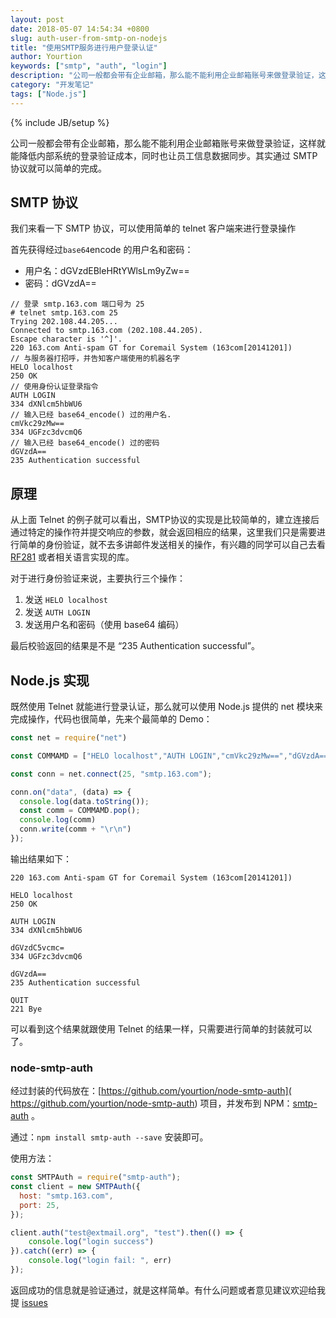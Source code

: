 ```yaml
---
layout: post
date: 2018-05-07 14:54:34 +0800
slug: auth-user-from-smtp-on-nodejs
title: "使用SMTP服务进行用户登录认证"
author: Yourtion
keywords: ["smtp", "auth", "login"]
description: "公司一般都会带有企业邮箱，那么能不能利用企业邮箱账号来做登录验证，这样就能降低内部系统的登录验证成本，同时也让员工信息数据同步。其实通过 SMTP 协议就可以简单的完成"
category: "开发笔记"
tags: ["Node.js"]
---
```

{% include JB/setup %}

公司一般都会带有企业邮箱，那么能不能利用企业邮箱账号来做登录验证，这样就能降低内部系统的登录验证成本，同时也让员工信息数据同步。其实通过 SMTP 协议就可以简单的完成。

## SMTP 协议

我们来看一下 SMTP 协议，可以使用简单的 telnet 客户端来进行登录操作

首先获得经过`base64`encode 的用户名和密码：

- 用户名：dGVzdEBleHRtYWlsLm9yZw==
- 密码：dGVzdA== 

```console
// 登录 smtp.163.com 端口号为 25
# telnet smtp.163.com 25
Trying 202.108.44.205...
Connected to smtp.163.com (202.108.44.205).
Escape character is '^]'.
220 163.com Anti-spam GT for Coremail System (163com[20141201])
// 与服务器打招呼，并告知客户端使用的机器名字
HELO localhost
250 OK
// 使用身份认证登录指令
AUTH LOGIN  
334 dXNlcm5hbWU6
// 输入已经 base64_encode() 过的用户名.
cmVkc29zMw== 
334 UGFzc3dvcmQ6
// 输入已经 base64_encode() 过的密码
dGVzdA==
235 Authentication successful
```

## 原理

从上面 Telnet 的例子就可以看出，SMTP协议的实现是比较简单的，建立连接后通过特定的操作符并提交响应的参数，就会返回相应的结果，这里我们只是需要进行简单的身份验证，就不去多讲邮件发送相关的操作，有兴趣的同学可以自己去看 [RF281](https://tools.ietf.org/html/rfc821) 或者相关语言实现的库。

对于进行身份验证来说，主要执行三个操作：

1. 发送  `HELO localhost`
2. 发送 `AUTH LOGIN`
3. 发送用户名和密码（使用 base64 编码）

最后校验返回的结果是不是 “235 Authentication successful”。

## Node.js 实现

既然使用 Telnet 就能进行登录认证，那么就可以使用 Node.js 提供的 net 模块来完成操作，代码也很简单，先来个最简单的 Demo：

```javascript
const net = require("net")

const COMMAMD = ["HELO localhost","AUTH LOGIN","cmVkc29zMw==","dGVzdA==","QUIT"].reverse();

const conn = net.connect(25, "smtp.163.com");

conn.on("data", (data) => {
  console.log(data.toString());
  const comm = COMMAMD.pop();
  console.log(comm)
  conn.write(comm + "\r\n")
});
```

输出结果如下：

```
220 163.com Anti-spam GT for Coremail System (163com[20141201])

HELO localhost
250 OK

AUTH LOGIN
334 dXNlcm5hbWU6

dGVzdC5vcmc=
334 UGFzc3dvcmQ6

dGVzdA==
235 Authentication successful

QUIT
221 Bye
```

可以看到这个结果就跟使用 Telnet 的结果一样，只需要进行简单的封装就可以了。

### node-smtp-auth

经过封装的代码放在：[https://github.com/yourtion/node-smtp-auth]( https://github.com/yourtion/node-smtp-auth) 项目，并发布到 NPM：[smtp-auth](http://npmjs.org/package/smtp-auth) 。

通过：`npm install smtp-auth --save` 安装即可。

使用方法：

```javascript
const SMTPAuth = require("smtp-auth");
const client = new SMTPAuth({
  host: "smtp.163.com",
  port: 25,
});

client.auth("test@extmail.org", "test").then(() => {
    console.log("login success")
}).catch((err) => {
    console.log("login fail: ", err)
});
```

返回成功的信息就是验证通过，就是这样简单。有什么问题或者意见建议欢迎给我提 [issues](https://github.com/yourtion/node-smtp-auth/issues/new)


